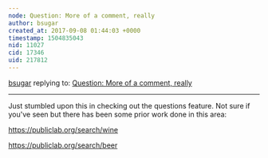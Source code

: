 ```yaml
---
node: Question: More of a comment, really
author: bsugar
created_at: 2017-09-08 01:44:03 +0000
timestamp: 1504835043
nid: 11027
cid: 17346
uid: 217812
---
```




[bsugar](../profile/bsugar) replying to: [Question: More of a comment, really](../notes/bowlerhatman/08-09-2014/question-more-of-a-comment-really)

----
Just stumbled upon this in checking out the questions feature.  Not sure if you've seen but there has been some prior work done in this area:

https://publiclab.org/search/wine

https://publiclab.org/search/beer